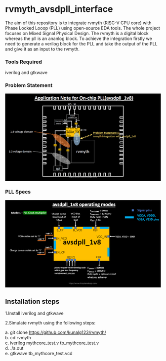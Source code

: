 # rvmyth_avsdpll_interface

The aim of this repository is to integrate rvmyth (RISC-V CPU core) with Phase Locked Looop (PLL) using open-source EDA tools. The whole project focuses on Mixed Signal Physical Design. The rvmyth is a digital block whereas the pll is an ananlog block. To achieve the integration firstly we need to generate a verilog block for the PLL and take the output of the PLL and give it as an input to the rvmyth.

### Tools Required

iverilog and gtkwave


### Problem Statement

<img src = "https://github.com/vsdip/rvmyth_avsdpll_interface/blob/main/pics/1.png" width = 700>

### PLL Specs

<img src = "https://github.com/vsdip/rvmyth_avsdpll_interface/blob/main/pics/2.png" width = 700>


## Installation steps

1.Install iverilog and gtkwave

2.Simulate rvmyth using the following steps:

 a. git clone https://github.com/kunalg123/rvmyth/ <br />
 b. cd rvmyth <br />
 c. iverilog mythcore_test.v tb_mythcore_test.v <br />
 d. ./a.out <br />
 e. gtkwave tb_mythcore_test.vcd <br />
